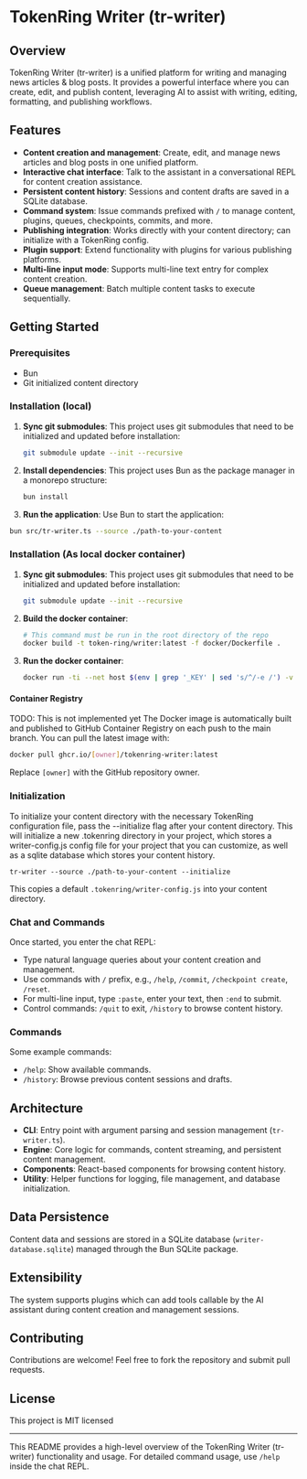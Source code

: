 # TokenRing Writer (tr-writer)

## Overview

TokenRing Writer (tr-writer) is a unified platform for writing and managing news articles & blog posts. It provides a powerful interface where you can create, edit, and publish content, leveraging AI to assist with writing, editing, formatting, and publishing workflows.

## Features

- **Content creation and management**: Create, edit, and manage news articles and blog posts in one unified platform.
- **Interactive chat interface**: Talk to the assistant in a conversational REPL for content creation assistance.
- **Persistent content history**: Sessions and content drafts are saved in a SQLite database.
- **Command system**: Issue commands prefixed with `/` to manage content, plugins, queues, checkpoints, commits, and more.
- **Publishing integration**: Works directly with your content directory; can initialize with a TokenRing config.
- **Plugin support**: Extend functionality with plugins for various publishing platforms.
- **Multi-line input mode**: Supports multi-line text entry for complex content creation.
- **Queue management**: Batch multiple content tasks to execute sequentially.

## Getting Started

### Prerequisites

- Bun
- Git initialized content directory

### Installation (local)

1. **Sync git submodules**: This project uses git submodules that need to be initialized and updated before installation:
   ```bash
   git submodule update --init --recursive
   ```

2. **Install dependencies**: This project uses Bun as the package manager in a monorepo structure:
   ```bash
   bun install
   ```

3. **Run the application**: Use Bun to start the application:
  ```bash
  bun src/tr-writer.ts --source ./path-to-your-content
  ```
### Installation (As local docker container)

1. **Sync git submodules**: This project uses git submodules that need to be initialized and updated before installation:
   ```bash
   git submodule update --init --recursive
   ```

2. **Build the docker container**: 
   ```bash
   # This command must be run in the root directory of the repo
   docker build -t token-ring/writer:latest -f docker/Dockerfile .
   ```
   
3. **Run the docker container**:
   ```bash
   docker run -ti --net host $(env | grep '_KEY' | sed 's/^/-e /') -v ./:/repo:rw token-ring/writer:latest
   ```

#### Container Registry


TODO: This is not implemented yet
The Docker image is automatically built and published to GitHub Container Registry on each push to the main branch. You can pull the latest image with:


```bash
docker pull ghcr.io/[owner]/tokenring-writer:latest
```

Replace `[owner]` with the GitHub repository owner.

### Initialization

To initialize your content directory with the necessary TokenRing configuration file, pass the --initialize flag after your content directory. 
This will initialize a new .tokenring directory in your project, which stores a writer-config.js config file for your project that you can customize, as well as a sqlite database which stores your content history.

```
tr-writer --source ./path-to-your-content --initialize
```

This copies a default `.tokenring/writer-config.js` into your content directory.

### Chat and Commands

Once started, you enter the chat REPL:

- Type natural language queries about your content creation and management.
- Use commands with `/` prefix, e.g., `/help`, `/commit`, `/checkpoint create`, `/reset`.
- For multi-line input, type `:paste`, enter your text, then `:end` to submit.
- Control commands: `/quit` to exit, `/history` to browse content history.

### Commands

Some example commands:

- `/help`: Show available commands.
- `/history`: Browse previous content sessions and drafts.

## Architecture

- **CLI**: Entry point with argument parsing and session management (`tr-writer.ts`).
- **Engine**: Core logic for commands, content streaming, and persistent content management.
- **Components**: React-based components for browsing content history.
- **Utility**: Helper functions for logging, file management, and database initialization.

## Data Persistence

Content data and sessions are stored in a SQLite database (`writer-database.sqlite`) managed through the Bun SQLite package.

## Extensibility

The system supports plugins which can add tools callable by the AI assistant during content creation and management sessions.

## Contributing

Contributions are welcome! Feel free to fork the repository and submit pull requests.

## License

This project is MIT licensed

---

This README provides a high-level overview of the TokenRing Writer (tr-writer) functionality and usage. For detailed command usage, use `/help` inside the chat REPL.
